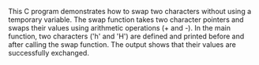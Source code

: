 This C program demonstrates how to swap two characters without using a temporary variable. The swap function takes two character pointers and swaps their values using arithmetic operations (+ and -). In the main function, two characters ('h' and 'H') are defined and printed before and after calling the swap function. The output shows that their values are successfully exchanged.
